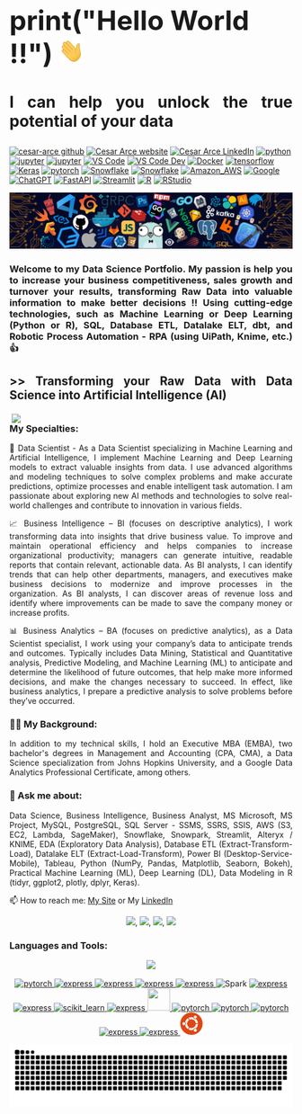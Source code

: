 <h2 align="left" style="font-size: 48px;">
    print("Hello World !!")
    <img src="/waving.gif" 
         alt="Waving"
         height="45"
         width="45" />
</h2>


<!--
# print("Hello World !!") 👋
-->

# <p align="justify"> I can help you unlock the true potential of your data

</p>

[![cesar-arce github](https://img.shields.io/badge/GitHub-Cesar-Arce.svg?style=flat&logo=github)](https://github.com/cesar-arce)
[![Cesar Arce website](https://img.shields.io/badge/Website-Cesar_Arce-5087B2.svg?style=flat&logo=telegram)](https://cesararce5.wixsite.com/mysite)
[![Cesar Arce LinkedIn](https://img.shields.io/badge/LinkedIn-Cesar_Arce-5087B2.svg?style=flat&logo=linkedin&logoColor=5087B2)](https://www.linkedin.com/in/cesar-arce-mba-%F0%9F%8C%BF-70167713)
[![python](https://img.shields.io/badge/Python-3.06|3.07|3.08|3.09|3.10|3.11|3.12-3776AB.svg?style=flat&logo=python&logoColor=ffdd54)](https://www.python.org)
[![jupyter](https://img.shields.io/badge/Jupyter-NoteBook-F37626.svg?style=flat&logo=Jupyter)](https://jupyter.org)
[![jupyter](https://img.shields.io/badge/Jupyter-Lab-F37626.svg?style=flat&logo=Jupyter)](https://jupyterlab.readthedocs.io/en/stable)
[![VS Code](https://img.shields.io/badge/VS_Code-1.85-blue.svg?logo=visualstudiocode&logoColor=%230077B5)](https://code.visualstudio.com/)
[![VS Code Dev](https://img.shields.io/badge/VS_Code_Dev-OnLine-blue.svg?logo=visualstudiocode&logoColor=%230077B5)](https://vscode.dev/)
[![Docker](https://img.shields.io/badge/docker-%230db7ed.svg?style=flat&logo=docker&logoColor=white)](https://hub.docker.com/)
[![tensorflow](https://img.shields.io/badge/TensorFlow-1.12-FF6F00.svg?style=flat&logo=tensorflow)](https://www.tensorflow.org)
[![Keras](https://img.shields.io/badge/Keras-3.0-FF6F00.svg?style=flat&logo=Keras&logoColor=%23D00000)](https://keras.io/)
[![pytorch](https://img.shields.io/badge/PyTorch-1.6.0-EE4C2C.svg?style=flat&logo=pytorch)](https://pytorch.org)
[![Snowflake](https://img.shields.io/badge/Snowflake-DataBase-5087B2.svg?style=flat&logo=snowflake)](https://docs.snowflake.com/)
[![Snowflake](https://img.shields.io/badge/Snowflake-Streamlit-5087B2.svg?style=flat&logo=snowflake)](https://docs.snowflake.com/en/developer-guide/streamlit/about-streamlit)
[![Amazon_AWS](http://img.shields.io/badge/AWS-Services-5087B2.svg?style=flat&logo=amazon-aws)](https://aws.amazon.com/)
[![Google](https://img.shields.io/badge/Google-Services-4285F4?style=flat&logo=google&logoColor=white)](https://www.google.com/)
[![ChatGPT](https://img.shields.io/badge/chatGPT-74aa9c?style=flat&logo=openai&logoColor=white)](https://chat.openai.com/)
[![FastAPI](https://img.shields.io/badge/FastAPI-0.63.0-009688.svg?style=flat&logo=FastAPI&logoColor=white)](https://fastapi.tiangolo.com)
[![Streamlit](https://img.shields.io/badge/Streamlit-1.2.0-FF4B4B.svg?style=flat&logo=Streamlit&logoColor=white)](https://streamlit.io)
[![R](https://img.shields.io/badge/-script-276DC3.svg?style=flat&logo=R)](https://cran.r-project.org)
[![RStudio](https://img.shields.io/badge/RStudio-project-75AADB.svg?style=flat&logo=RStudio)](https://www.rstudio.com)

<!-- 
[AWS](https://img.shields.io/badge/Amazon_AWS-232F3E?style=for-the-badge&logo=amazon-aws&logoColor=white) 
[![Code style: black](https://img.shields.io/badge/code%20style-black-000000.svg)](https://github.com/psf/black)
[![Checked with mypy](http://www.mypy-lang.org/static/mypy_badge.svg)](http://mypy-lang.org/)
[![pydocstyle](https://img.shields.io/badge/pydocstyle-enabled-AD4CD3)](http://www.pydocstyle.org/en/stable/)
-->


![Banner](./banner.png)

### <p align="justify"> Welcome to my Data Science Portfolio. My passion is help you to increase your business competitiveness, sales growth and turnover your results, transforming Raw Data into valuable information to make better decisions !!  Using cutting-edge technologies, such as Machine Learning or Deep Learning (Python or R), SQL, Database ETL, Datalake ELT, dbt, and Robotic Process Automation - RPA (using UiPath, Knime, etc.)👍

</p>

## <p align="justify"> >> Transforming your Raw Data with Data Science into Artificial Intelligence (AI)

</p>

<img align="right" src="https://media0.giphy.com/media/3oKIPEqDGUULpEU0aQ/200.webp?cid=ecf05e47mzeffq7vpenyl85y483zxl8gl5srjjduorf9jb0c&rid=200.webp&ct=g" width="500"/>

### My Specialties:

<p align="justify">
🚀 Data Scientist - As a Data Scientist specializing in Machine Learning and Artificial Intelligence, I implement Machine Learning and Deep Learning models to extract valuable insights from data. I use advanced algorithms and modeling techniques to solve complex problems and make accurate predictions, optimize processes and enable intelligent task automation. I am passionate about exploring new AI methods and technologies to solve real-world challenges and contribute to innovation in various fields.

</p>
<p align="justify">
📈 Business Intelligence – BI (focuses on descriptive analytics), I work transforming data into insights that drive business value. To improve and maintain operational efficiency and helps companies to increase organizational productivity; managers can generate intuitive, readable reports that contain relevant, actionable data. As BI analysts, I can identify trends that can help other departments, managers, and executives make business decisions to modernize and improve processes in the organization. As BI analysts, I can discover areas of revenue loss and identify where improvements can be made to save the company money or increase profits. 

</p>
<p align="justify">
📊 Business Analytics – BA (focuses on predictive analytics), as a Data Scientist specialist, I work using your company’s data to anticipate trends and outcomes. Typically includes Data Mining, Statistical and Quantitative analysis, Predictive Modeling, and Machine Learning (ML) to anticipate and determine the likelihood of future outcomes, that help make more informed decisions, and make the changes necessary to succeed. In effect, like business analytics, I prepare a predictive analysis to solve problems before they’ve occurred.

</p>

### 👨‍💻 My Background:

<p align="justify">
In addition to my technical skills, I hold an Executive MBA (EMBA), two bachelor's degrees in Management and Accounting (CPA, CMA), a Data Science specialization from Johns Hopkins University, and a Google Data Analytics Professional Certificate, among others.

</p>

### 💬 Ask me about: 

<p align="justify">
Data Science, Business Intelligence, Business Analyst, MS Microsoft, MS Project, MySQL, PostgreSQL, SQL Server - SSMS, SSRS, SSIS, AWS (S3, EC2, Lambda, SageMaker), Snowflake, Snowpark, Streamlit, Alteryx / KNIME, EDA (Exploratory Data Analysis), Database ETL (Extract-Transform-Load), Datalake ELT (Extract-Load-Transform), Power BI (Desktop-Service-Mobile), Tableau, Python (NumPy, Pandas, Matplotlib, Seaborn, Bokeh), Practical Machine Learning (ML), Deep Learning (DL), Data Modeling in R (tidyr, ggplot2, plotly, dplyr, Keras).

</p>

📫 How to reach me:   [My Site](https://cesararce5.wixsite.com/mysite) or My [LinkedIn](https://www.linkedin.com/in/cesar-arce-mba-%F0%9F%8C%BF-70167713/)

<p align="center">
<img src="https://user-images.githubusercontent.com/63738694/124544036-5c959e00-ddf4-11eb-9907-019cd4429a59.jpg" width="180">,
<img src="https://user-images.githubusercontent.com/63738694/124542515-826d7380-ddf1-11eb-8fec-86193a1c3d7e.jpg" width="180">,
<img src="https://user-images.githubusercontent.com/63738694/124542519-84373700-ddf1-11eb-9a2d-9a730c35bc1e.jpg" width="180">,
<img src="https://user-images.githubusercontent.com/63738694/124543484-57841f00-ddf3-11eb-98a9-9b25027b7e56.jpg" width="195">
</p>

### Languages and Tools:

<p align="center">
  <a href="https://skillicons.dev">
    <img src="https://skillicons.dev/icons?i=py,r,vscode,react,powershell,regex,mysql,mongodb,postgres,sqlite,firebase,pytorch,tensorflow,matlab,ai,aws,gcp,azure,flask,linux,git,kubernetes,docker,github,githubactions,gitlab,discord,wordpress,arduino,raspberrypi" />
  </a>
</p>

<p align="center">
    <a href="https://www.anaconda.com/" target="_blank"> <img src="https://encrypted-tbn0.gstatic.com/images?q=tbn:ANd9GcToZuGFq2Tj9gvDP6Dm7w5TeYGrmCy0KOtwc8tvDsy606EmhjdsUZV_qx-RbQGhA-KDW3Y&usqp=CAU" alt="pytorch" width="48" height="48" /> </a>   
    <a href="https://www.spyder-ide.org/" target="_blank"> <img src="https://encrypted-tbn0.gstatic.com/images?q=tbn:ANd9GcRG4nmLnUDqDJMNYnvoIw2LrMP67vPbDNngRztSxwDftPQ7Hjk6gtHYIOwjQuCU0CILeT8&usqp=CAU" alt="express" width="43" height="40" /> </a> 
    <a href="https://jupyter.org/" target="_blank"> <img src="https://encrypted-tbn0.gstatic.com/images?q=tbn:ANd9GcRTQfO8XdRaElU-oiMX4jJFWjNO56ihBj8vLWl-8tZR0xFr4LL4nfzfXWLVCFeOjsGAZF4&usqp=CAU" alt="express" width="44" height="44"/> </a> 
    <a href="https://www.jetbrains.com/pycharm/"> <img src="https://miro.medium.com/max/1200/1*6Dhu1H4t028lOGbaZuyRCw.png" alt="express" width="43" height="40" /> </a>
    <a href="https://colab.research.google.com/notebooks/intro.ipynb?utm_source=scs-index#recent=true" target="_blank"> <img src="https://miro.medium.com/max/1042/1*L2u_koKpa1lcjvB8DEDHsg.jpeg" alt="express" width="44" height="44"/> </a> 
    <img title="Spark" alt="Spark" src="https://raw.githubusercontent.com/Thomas-George-T/Thomas-George-T/master/assets/apache_spark.svg" width="80" height="40" />  
    <a href="https://matplotlib.org/" target="_blank"> <img src="https://static.javatpoint.com/tutorial/matplotlib/images/matplotlib-tutorial.png" alt="express" width="44" height="44"/> </a> 
    <a href="https://seaborn.pydata.org/" target="_blank"> <img src="https://pbs.twimg.com/media/EhGuwXWXgAEERcn.png" alt="express" width="44" height="44"/> </a> 
    <a href="https://scikit-learn.org/" target="_blank"> <img src="https://upload.wikimedia.org/wikipedia/commons/0/05/Scikit_learn_logo_small.svg" alt="scikit_learn" width="40" height="40"/> </a>
    <a href="https://pandas.pydata.org/" target="_blank"> <img src="https://pandas.pydata.org/static/img/pandas_mark.svg" alt="express" width="44" height="44"/> </a>
    <a href="https://www.scipy.org/"> <img src="https://miro.medium.com/max/400/1*ejeltApvDzDBB9izIwnyiQ.png" width="40" height="40"/> </a>
    <a href="https://spacy.io/" target="_blank"> <img src="https://pbs.twimg.com/profile_images/699256981287100416/7-7zis8f_400x400.png" alt="pytorch" width="40" height="40"/> </a> 
    <a href="https://keras.io/" target="_blank"> <img src="https://upload.wikimedia.org/wikipedia/commons/thumb/a/ae/Keras_logo.svg/1200px-Keras_logo.svg.png" alt="pytorch" width="40" height="40"/> </a>   
    <a href="https://opencv.org/" target="_blank"> <img src="https://www.kindpng.com/picc/m/376-3766513_opencv-icon-hd-png-download.png" alt="pytorch" width="44" height="40"/> </a> 
    <a href="https://powerbi.microsoft.com/en-us/" target="_blank"> <img src="https://d11wkw82a69pyn.cloudfront.net/wm-reply/siteassets/images/power%20bi.png" alt="express" width="43" height="40" /> </a>  
    <a href="https://uneecops.com/lpage/tableau-software-landing-page/?lead=Marketing%20Team&data=Pay%20per%20Click%20Ads&leadtype=BI&service=Tableau&utm_term=tablu&utm_campaign=Tableau+BI&utm_source=adwords&utm_medium=ppc&hsa_acc=8552612374&hsa_cam=1615962432&hsa_grp=61145525276&hsa_ad=518466757380&hsa_src=g&hsa_tgt=kwd-301142873929&hsa_kw=tablu&hsa_mt=e&hsa_net=adwords&hsa_ver=3&gclid=Cj0KCQjw_8mHBhClARIsABfFgpjsZ7xm6kFh91pMncn7q1OAIqVApO9Uae5JTl9YNamEy5dnCO3C9TQaAmS_EALw_wcB" target="_blank"> <img src="https://logowik.com/content/uploads/images/tableau-software.jpg" alt="express" width="43" height="37" /> </a>
    <code><img height="40" width="40" src="https://raw.githubusercontent.com/github/explore/80688e429a7d4ef2fca1e82350fe8e3517d3494d/topics/ubuntu/ubuntu.png"></code>
</p>


<!--- snake -->
<div align="center">
  <img  src="./grid-snake.svg"
       alt="snake" /></a>
</div>
</details>


<!--
![](https://img.shields.io/badge/Anaconda-44A833.svg?style=for-the-badge&logo=Anaconda&logoColor=white)
![](https://img.shields.io/badge/NumPy-013243.svg?style=for-the-badge&logo=NumPy&logoColor=white)
![](https://img.shields.io/badge/Python-3776AB.svg?style=for-the-badge&logo=Python&logoColor=white)
![](https://img.shields.io/badge/Jupyter-F37626.svg?style=for-the-badge&logo=Jupyter&logoColor=white)
![](https://img.shields.io/badge/Spyder%20IDE-FF0000.svg?style=for-the-badge&logo=Spyder-IDE&logoColor=white)
![](https://img.shields.io/badge/Visual%20Studio%20Code-007ACC.svg?style=for-the-badge&logo=Visual-Studio-Code&logoColor=white)
![](https://img.shields.io/badge/Juniper%20Networks-84B135.svg?style=for-the-badge&logo=Juniper-Networks&logoColor=white)
![](https://img.shields.io/badge/pandas-150458.svg?style=for-the-badge&logo=pandas&logoColor=white)
![](https://img.shields.io/badge/Plotly-3F4F75.svg?style=for-the-badge&logo=Plotly&logoColor=white)
![](https://img.shields.io/badge/SQLite-003B57.svg?style=for-the-badge&logo=SQLite&logoColor=white)
![](https://img.shields.io/badge/MongoDB-47A248.svg?style=for-the-badge&logo=MongoDB&logoColor=white)
![](https://img.shields.io/badge/MySQL-4479A1.svg?style=for-the-badge&logo=MySQL&logoColor=white)
![](https://img.shields.io/badge/Folium-77B829.svg?style=for-the-badge&logo=Folium&logoColor=white)
![](https://img.shields.io/badge/scikitlearn-F7931E.svg?style=for-the-badge&logo=scikit-learn&logoColor=white)
![](https://img.shields.io/badge/SciPy-8CAAE6.svg?style=for-the-badge&logo=SciPy&logoColor=white)
![](https://img.shields.io/badge/OpenCV-5C3EE8.svg?style=for-the-badge&logo=OpenCV&logoColor=white)
![](https://img.shields.io/badge/Scrapy-60A839.svg?style=for-the-badge&logo=Scrapy&logoColor=white)
![](https://img.shields.io/badge/data.ai-000000.svg?style=for-the-badge&logo=datadotai&logoColor=white)
![](https://img.shields.io/badge/ChatBot-0066FF.svg?style=for-the-badge&logo=ChatBot&logoColor=white)
![](https://img.shields.io/badge/spaCy-09A3D5.svg?style=for-the-badge&logo=spaCy&logoColor=white)

![](https://img.shields.io/badge/Amazon%20AWS-232F3E.svg?style=for-the-badge&logo=Amazon-AWS&logoColor=white)
![](https://img.shields.io/badge/Amazon%20S3-569A31.svg?style=for-the-badge&logo=Amazon-S3&logoColor=white)
![](https://img.shields.io/badge/Amazon%20EC2-FF9900.svg?style=for-the-badge&logo=Amazon-EC2&logoColor=white)
![](https://img.shields.io/badge/Amazon%20ECS-FF9900.svg?style=for-the-badge&logo=Amazon-ECS&logoColor=white)
![](https://img.shields.io/badge/AWS%20Lambda-FF9900.svg?style=for-the-badge&logo=AWS-Lambda&logoColor=white)
![](https://img.shields.io/badge/PowerShell-5391FE.svg?style=for-the-badge&logo=PowerShell&logoColor=white)
![](https://img.shields.io/badge/Apache%20Spark-E25A1C.svg?style=for-the-badge&logo=Apache-Spark&logoColor=white)

![](https://img.shields.io/badge/GitHub-181717.svg?style=for-the-badge&logo=GitHub&logoColor=white)
![](https://img.shields.io/badge/GitHub%20Actions-2088FF.svg?style=for-the-badge&logo=GitHub-Actions&logoColor=white)
![](https://img.shields.io/badge/GitHub%20Pages-222222.svg?style=for-the-badge&logo=GitHub-Pages&logoColor=white)

![](https://img.shields.io/badge/SAP-0FAAFF.svg?style=for-the-badge&logo=SAP&logoColor=white)
![](https://img.shields.io/badge/Sass-CC6699.svg?style=for-the-badge&logo=Sass&logoColor=white)
![](https://img.shields.io/badge/dbt-FF694B.svg?style=for-the-badge&logo=dbt&logoColor=white)
![](https://img.shields.io/badge/Docker-2496ED.svg?style=for-the-badge&logo=Docker&logoColor=white)
![](https://img.shields.io/badge/Kubernetes-326CE5.svg?style=for-the-badge&logo=Kubernetes&logoColor=white)

![](https://img.shields.io/badge/Snowflake-29B5E8.svg?style=for-the-badge&logo=Snowflake&logoColor=white)
![](https://img.shields.io/badge/Snowpack-2E5E82.svg?style=for-the-badge&logo=Snowpack&logoColor=white)
![](https://img.shields.io/badge/Streamlit-FF4B4B.svg?style=for-the-badge&logo=Streamlit&logoColor=white)

![](https://img.shields.io/badge/Google%20Analytics-E37400.svg?style=for-the-badge&logo=Google-Analytics&logoColor=white)
![](https://img.shields.io/badge/Google%20Cloud-4285F4.svg?style=for-the-badge&logo=Google-Cloud&logoColor=white)
![](https://img.shields.io/badge/Google%20Data%20Studio-669DF6.svg?style=for-the-badge&logo=Google-Data-Studio&logoColor=white)
![](https://img.shields.io/badge/Azure%20DevOps-0078D7.svg?style=for-the-badge&logo=Azure-DevOps&logoColor=white)
![](https://img.shields.io/badge/Linux-FCC624.svg?style=for-the-badge&logo=Linux&logoColor=black)
![](https://img.shields.io/badge/Ubuntu-E95420.svg?style=for-the-badge&logo=Ubuntu&logoColor=white)

![](https://img.shields.io/badge/Microsoft-5E5E5E.svg?style=for-the-badge&logo=Microsoft&logoColor=white)
![](https://img.shields.io/badge/Microsoft%20Excel-217346.svg?style=for-the-badge&logo=Microsoft-Excel&logoColor=white)
![](https://img.shields.io/badge/Microsoft%20Word-2B579A.svg?style=for-the-badge&logo=Microsoft-Word&logoColor=white)
![](https://img.shields.io/badge/Microsoft%20PowerPoint-B7472A.svg?style=for-the-badge&logo=Microsoft-PowerPoint&logoColor=white)
![](https://img.shields.io/badge/Microsoft%20OneDrive-0078D4.svg?style=for-the-badge&logo=Microsoft-OneDrive&logoColor=white)
![](https://img.shields.io/badge/Microsoft%20SharePoint-0078D4.svg?style=for-the-badge&logo=Microsoft-SharePoint&logoColor=white)
![](https://img.shields.io/badge/Microsoft%20Visio-3955A3.svg?style=for-the-badge&logo=Microsoft-Visio&logoColor=white)
![](https://img.shields.io/badge/Microsoft%20Access-A4373A.svg?style=for-the-badge&logo=Microsoft-Access&logoColor=white)
![](https://img.shields.io/badge/Microsoft%20SQL%20Server-CC2927.svg?style=for-the-badge&logo=Microsoft-SQL-Server&logoColor=white)
![](https://img.shields.io/badge/Power%20BI-F2C811.svg?style=for-the-badge&logo=Power-BI&logoColor=black)
![](https://img.shields.io/badge/Tableau-E97627.svg?style=for-the-badge&logo=Tableau&logoColor=white)

-->
